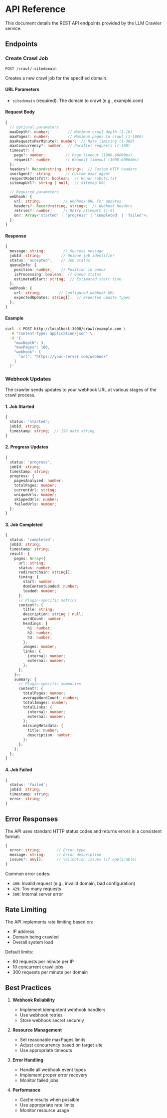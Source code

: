# API Reference

This document details the REST API endpoints provided by the LLM Crawler service.

## Endpoints

### Create Crawl Job

```http
POST /crawl/:sitedomain
```

Creates a new crawl job for the specified domain.

#### URL Parameters

- `sitedomain` (required): The domain to crawl (e.g., example.com)

#### Request Body

```typescript
{
  // Optional parameters
  maxDepth?: number;        // Maximum crawl depth (1-10)
  maxPages?: number;        // Maximum pages to crawl (1-1000)
  maxRequestsPerMinute?: number;  // Rate limiting (1-300)
  maxConcurrency?: number;  // Parallel requests (1-100)
  timeout?: {
    page?: number;         // Page timeout (1000-60000ms)
    request?: number;      // Request timeout (1000-60000ms)
  };
  headers?: Record<string, string>;  // Custom HTTP headers
  userAgent?: string;      // Custom user agent
  respectRobotsTxt?: boolean;  // Honor robots.txt
  sitemapUrl?: string | null;  // Sitemap URL

  // Required parameters
  webhook: {
    url: string;          // Webhook URL for updates
    headers?: Record<string, string>;  // Webhook headers
    retries?: number;     // Retry attempts (1-5)
    on?: Array<'started' | 'progress' | 'completed' | 'failed'>;
  };
}
```

#### Response

```typescript
{
  message: string;        // Success message
  jobId: string;         // Unique job identifier
  status: 'accepted';    // Job status
  queueInfo: {
    position: number;    // Position in queue
    isProcessing: boolean;  // Queue status
    estimatedStart: string;  // Estimated start time
  };
  webhook: {
    url: string;        // Configured webhook URL
    expectedUpdates: string[];  // Expected update types
  };
}
```

#### Example

```bash
curl -X POST http://localhost:3000/crawl/example.com \
  -H "Content-Type: application/json" \
  -d '{
    "maxDepth": 3,
    "maxPages": 100,
    "webhook": {
      "url": "https://your-server.com/webhook"
    }
  }'
```

### Webhook Updates

The crawler sends updates to your webhook URL at various stages of the crawl process.

#### 1. Job Started

```typescript
{
  status: 'started';
  jobId: string;
  timestamp: string;  // ISO date string
}
```

#### 2. Progress Updates

```typescript
{
  status: 'progress';
  jobId: string;
  timestamp: string;
  progress: {
    pagesAnalyzed: number;
    totalPages: number;
    currentUrl: string;
    uniqueUrls: number;
    skippedUrls: number;
    failedUrls: number;
  };
}
```

#### 3. Job Completed

```typescript
{
  status: 'completed';
  jobId: string;
  timestamp: string;
  result: {
    pages: Array<{
      url: string;
      status: number;
      redirectChain: string[];
      timing: {
        start: number;
        domContentLoaded: number;
        loaded: number;
      };
      // Plugin-specific metrics
      content?: {
        title: string;
        description: string | null;
        wordCount: number;
        headings: {
          h1: number;
          h2: number;
          h3: number;
        };
        images: number;
        links: {
          internal: number;
          external: number;
        };
      };
    }>;
    summary: {
      // Plugin-specific summaries
      content?: {
        totalPages: number;
        averageWordCount: number;
        totalImages: number;
        totalLinks: {
          internal: number;
          external: number;
        };
        missingMetadata: {
          title: number;
          description: number;
        };
      };
    };
  };
}
```

#### 4. Job Failed

```typescript
{
  status: 'failed';
  jobId: string;
  timestamp: string;
  error: string;
}
```

## Error Responses

The API uses standard HTTP status codes and returns errors in a consistent format:

```typescript
{
  error: string;       // Error type
  message: string;     // Error description
  issues?: any[];      // Validation issues (if applicable)
}
```

Common error codes:

- `400`: Invalid request (e.g., invalid domain, bad configuration)
- `429`: Too many requests
- `500`: Internal server error

## Rate Limiting

The API implements rate limiting based on:

- IP address
- Domain being crawled
- Overall system load

Default limits:

- 60 requests per minute per IP
- 10 concurrent crawl jobs
- 300 requests per minute per domain

## Best Practices

1. **Webhook Reliability**
   - Implement idempotent webhook handlers
   - Use webhook retries
   - Store webhook secret securely

2. **Resource Management**
   - Set reasonable maxPages limits
   - Adjust concurrency based on target site
   - Use appropriate timeouts

3. **Error Handling**
   - Handle all webhook event types
   - Implement proper error recovery
   - Monitor failed jobs

4. **Performance**
   - Cache results when possible
   - Use appropriate rate limits
   - Monitor resource usage
